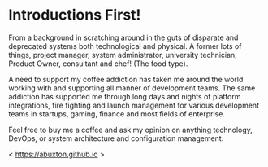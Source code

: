 <!SLIDE>

# Introductions First!

From a background in scratching around in the guts of disparate and deprecated systems both technological and physical. A former lots of things, project manager, system administrator, university technician, Product Owner, consultant and chef! (The food type).

A need to support my coffee addiction has taken me around the world working with and supporting all manner of development teams. The same addiction has supported me through long days and nights of platform integrations, fire fighting and launch management for various development teams in startups, gaming, finance and most fields of enterprise.

Feel free to buy me a coffee and ask my opinion on anything technology, DevOps, or system architecture and  configuration management.

< https://abuxton.github.io >
